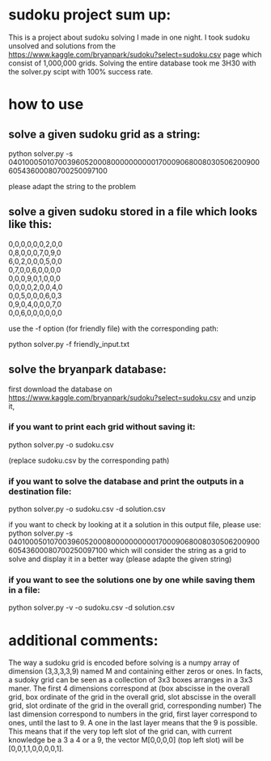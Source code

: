 # sudoku project sum up:
This is a project about sudoku solving I made in one night. I took sudoku unsolved and solutions
from the https://www.kaggle.com/bryanpark/sudoku?select=sudoku.csv page which consist of 1,000,000 
grids. Solving the entire database took me 3H30 with the solver.py scipt with 100% success rate. 

# how to use
## solve a given sudoku grid as a string:

python solver.py -s 040100050107003960520008000000000017000906800803050620090060543600080700250097100

please adapt the string to the problem

## solve a given sudoku stored in a file which looks like this:

0,0,0,0,0,0,2,0,0<br>
0,8,0,0,0,7,0,9,0<br>
6,0,2,0,0,0,5,0,0<br>
0,7,0,0,6,0,0,0,0<br>
0,0,0,9,0,1,0,0,0<br>
0,0,0,0,2,0,0,4,0<br>
0,0,5,0,0,0,6,0,3<br>
0,9,0,4,0,0,0,7,0<br>
0,0,6,0,0,0,0,0,0<br>

use the -f option (for friendly file) with the corresponding path:

python solver.py -f friendly_input.txt

## solve the bryanpark database:

first download the database on https://www.kaggle.com/bryanpark/sudoku?select=sudoku.csv and unzip it,

### if you want to print each grid without saving it:

python solver.py -o sudoku.csv

(replace sudoku.csv by the corresponding path)

### if you want to solve the database and print the outputs in a destination file:

python solver.py -o sudoku.csv -d solution.csv

if you want to check by looking at it a solution in this output file, please use:
python solver.py -s 040100050107003960520008000000000017000906800803050620090060543600080700250097100
which will consider the string as a grid to solve and display it in a better way
(please adapte the given string)

### if you want to see the solutions one by one while saving them in a file:

python solver.py -v -o sudoku.csv -d solution.csv

# additional comments:

The way a sudoku grid is encoded before solving is a numpy array of dimension (3,3,3,3,9) named M and containing either zeros or ones.
In facts, a sudoky grid can be seen as a collection of 3x3 boxes arranges in a 3x3 maner. The first 4 
dimensions correspond at (box abscisse in the overall grid, box ordinate of the grid in the overall grid,
slot abscisse in the overall grid, slot ordinate of the grid in the overall grid, corresponding number)
The last dimension correspond to numbers in the grid, first layer correspond to ones, until the last to 9. A one in the last 
layer means that the 9 is possible. This means that if the very top left slot of the grid can, with current knowledge be 
a 3 a 4 or a 9, the vector M[0,0,0,0] (top left slot) will be [0,0,1,1,0,0,0,0,1].
